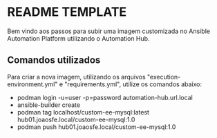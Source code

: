 # README TEMPLATE

Bem vindo aos passos para subir uma imagem customizada no Ansible Automation Platform utilizando o Automation Hub.

## Comandos utilizados

Para criar a nova imagem, utilizando os arquivos "execution-environment.yml" e "requirements.yml", utilize os comandos abaixo: 

- podman login -u=user -p=password automation-hub.url.local
- ansible-builder create
- podman tag localhost/custom-ee-mysql:latest hub01.joaosfe.local/custom-ee-mysql:1.0
- podman push hub01.joaosfe.local/custom-ee-mysql:1.0 
